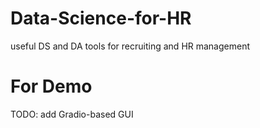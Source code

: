 # Data-Science-for-HR
useful DS and DA tools for recruiting and HR management 


# For Demo
TODO: add Gradio-based GUI
